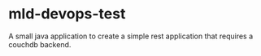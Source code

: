 # mld-devops-test
A small java application to create a simple rest application that requires a couchdb backend.
